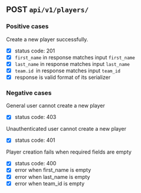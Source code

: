 ## POST `api/v1/players/`

### Positive cases

Create a new player successfully.

-   [x] status code: 201
-   [x] `first_name` in response matches input `first_name`
-   [x] `last_name` in response matches input `last_name`
-   [x] `team.id `in response matches input `team_id`
-   [x] response is valid format of its serializer

### Negative cases

General user cannot create a new player

-   [x] status code: 403

Unauthenticated user cannot create a new player

-   [x] status code: 401

Player creation fails when required fields are empty

-   [x] status code: 400
-   [x] error when first_name is empty
-   [x] error when last_name is empty
-   [x] error when team_id is empty
